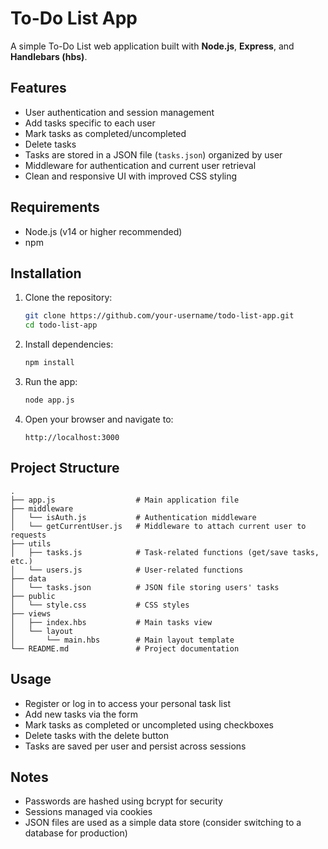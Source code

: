 
# To-Do List App

A simple To-Do List web application built with **Node.js**, **Express**, and **Handlebars (hbs)**.

## Features

* User authentication and session management
* Add tasks specific to each user
* Mark tasks as completed/uncompleted
* Delete tasks
* Tasks are stored in a JSON file (`tasks.json`) organized by user
* Middleware for authentication and current user retrieval
* Clean and responsive UI with improved CSS styling

## Requirements

* Node.js (v14 or higher recommended)
* npm

## Installation

1. Clone the repository:

   ```bash
   git clone https://github.com/your-username/todo-list-app.git
   cd todo-list-app
   ```

2. Install dependencies:

   ```bash
   npm install
   ```

3. Run the app:

   ```bash
   node app.js
   ```

4. Open your browser and navigate to:

   ```
   http://localhost:3000
   ```

## Project Structure

```
.
├── app.js                  # Main application file
├── middleware
│   └── isAuth.js           # Authentication middleware
│   └── getCurrentUser.js   # Middleware to attach current user to requests
├── utils
│   ├── tasks.js            # Task-related functions (get/save tasks, etc.)
│   └── users.js            # User-related functions
├── data
│   └── tasks.json          # JSON file storing users' tasks
├── public
│   └── style.css           # CSS styles
├── views
│   ├── index.hbs           # Main tasks view
│   └── layout
│       └── main.hbs        # Main layout template
└── README.md               # Project documentation
```

## Usage

* Register or log in to access your personal task list
* Add new tasks via the form
* Mark tasks as completed or uncompleted using checkboxes
* Delete tasks with the delete button
* Tasks are saved per user and persist across sessions

## Notes

* Passwords are hashed using bcrypt for security
* Sessions managed via cookies
* JSON files are used as a simple data store (consider switching to a database for production)

